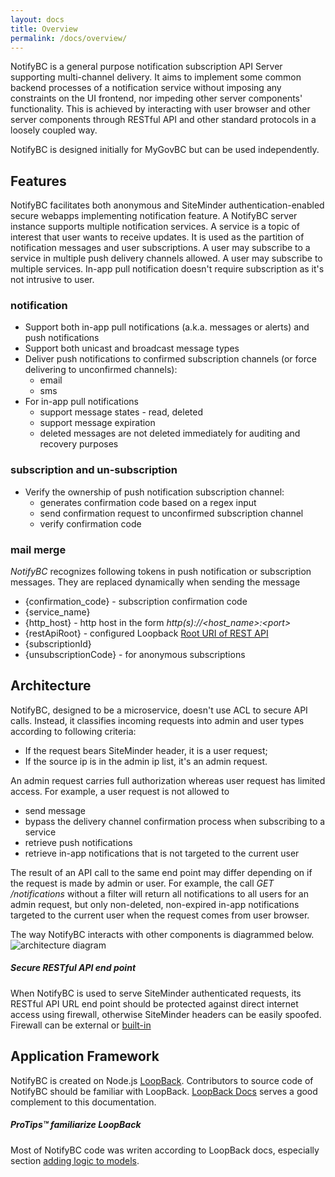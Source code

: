 ```yaml
---
layout: docs
title: Overview
permalink: /docs/overview/
---
```


NotifyBC is a general purpose notification subscription API Server supporting multi-channel delivery. It aims to implement some common backend processes of a notification service without imposing any constraints on the UI frontend, nor impeding other server components' functionality. This is achieved by interacting with user browser and other server components through RESTful API and other standard protocols in a loosely coupled way.

NotifyBC is designed initially for MyGovBC but can be used independently.

## Features
NotifyBC facilitates both anonymous and SiteMinder authentication-enabled secure webapps implementing notification feature. A NotifyBC server instance supports multiple notification services.  A service is a topic of interest that user wants to receive updates. It is used as the partition of notification messages and user subscriptions. A user may subscribe to a service in multiple push delivery channels allowed. A user may subscribe to multiple services. In-app pull notification doesn't require subscription as it's not intrusive to user.

### notification
* Support both in-app pull notifications (a.k.a. messages or alerts) and push notifications
* Support both unicast and broadcast message types
* Deliver push notifications to confirmed subscription channels (or force delivering to unconfirmed channels):
  * email
  * sms
* For in-app pull notifications
  * support message states - read, deleted
  * support message expiration
  * deleted messages are not deleted immediately for auditing and recovery purposes

### subscription and un-subscription
* Verify the ownership of push notification subscription channel:
  * generates confirmation code based on a regex input
  * send confirmation request to unconfirmed subscription channel
  * verify confirmation code

### mail merge
*NotifyBC* recognizes following tokens in push notification or subscription messages. They are replaced dynamically when sending the message
 
* {confirmation_code} - subscription confirmation code
* {service_name} 
* {http_host} - http host in the form *http(s)://\<host_name\>:\<port\>*
* {restApiRoot} - configured Loopback [Root URI of REST API](https://loopback.io/doc/en/lb3/config.json.html#top-level-properties)
* {subscriptionId} 
* {unsubscriptionCode} - for anonymous subscriptions 

## Architecture

NotifyBC, designed to be a microservice, doesn't use ACL to secure API calls. Instead, it classifies incoming requests into admin and user types according to following criteria:

* If the request bears SiteMinder header, it is a user request;
* If the source ip is in the admin ip list, it's an admin request.

An admin request carries full authorization whereas user request has limited access. For example, a user request is not allowed to

* send message
* bypass the delivery channel confirmation process when subscribing to a service
* retrieve push notifications
* retrieve in-app notifications that is not targeted to the current user

The result of an API call to the same end point may differ depending on if the request is made by admin or user. For example, the call *GET /notifications* without a filter will return all notifications to all users for an admin request, but only non-deleted, non-expired in-app notifications targeted to the current user when the request comes from user browser.

The way NotifyBC interacts with other components is diagrammed below.
![architecture diagram]({{site.baseurl}}/img/architecture.png)

<div class="note warning">
  <h5>Secure RESTful API end point</h5>
  <p>When NotifyBC is used to serve SiteMinder authenticated requests, its RESTful API URL end point should be protected against direct internet access using firewall, otherwise SiteMinder headers can be easily spoofed. Firewall can be external or <a href="../configuration/#siteminder-reverse-proxy-ip-list-and-trusted-reverse-proxy-ip-list">built-in</a></p>
</div>

## Application Framework
NotifyBC is created on Node.js [LoopBack](https://loopback.io/). Contributors to source code of NotifyBC should be familiar with LoopBack. [LoopBack Docs](https://docs.strongloop.com/display/public/LB/LoopBack) serves a good complement to this documentation.

<div class="note">
  <h5>ProTips™ familiarize LoopBack</h5>
  <p>Most of NotifyBC code was writen according to LoopBack docs, especially section <a href="https://docs.strongloop.com/display/public/LB/Adding+logic+to+models">adding logic to models</a>.</p>
</div>
